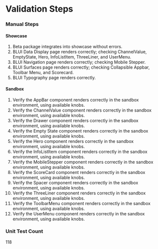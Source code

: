 # Validation Steps

### Manual Steps

#### Showcase 
1. Beta package integrates into showcase without errors.
2. BLUI Data Display page renders correctly; checking ChannelValue, EmptyState, Hero, InfoListItem, ThreeLiner, and UserMenu.
3. BLUI Navigation page renders correctly; checking Mobile Stepper.
4. BLUI Surfaces page renders correctly; checking Collapsible Appbar, Toolbar Menu, and Scorecard. 
5. BLUI Typography page renders correctly.

#### Sandbox
1. Verify the AppBar component renders correctly in the sandbox environment, using available knobs.
2. Verify the ChannelValue component renders correctly in the sandbox environment, using available knobs.
3. Verify the Drawer component renders correctly in the sandbox environment, using available knobs.
4. Verify the Empty State component renders correctly in the sandbox environment, using available knobs.
5. Verify the Hero component renders correctly in the sandbox environment, using available knobs.
6. Verify the InfoListItem component renders correctly in the sandbox environment, using available knobs.
7. Verify the MobileStepper component renders correctly in the sandbox environment, using available knobs.
8. Verify the ScoreCard component renders correctly in the sandbox environment, using available knobs.
9. Verify the Spacer component renders correctly in the sandbox environment, using available knobs.
10. Verify the ThreeLiner component renders correctly in the sandbox environment, using available knobs.
11. Verify the ToolbarMenu component renders correctly in the sandbox environment, using available knobs.
12. Verify the UserMenu component renders correctly in the sandbox environment, using available knobs.

### Unit Test Count
118